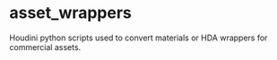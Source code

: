 # asset_wrappers
Houdini python scripts used to convert materials or HDA wrappers for commercial assets.

